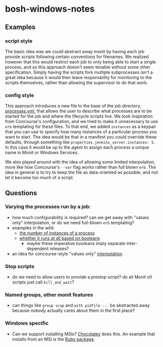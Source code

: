 # bosh-windows-notes

## Examples

### script style
The basic idea was we could abstract away monit by having each job provide scripts following certain conventions for filenames. We realized however that this would restrict each job to only being able to start a single process, and so this approach doesn't seem tenable without some other specification. Simply having the scripts fork multiple subprocesses isn't a great idea because it would then leave responsbility for monitoring to the scripts themselves, rather than allowing the supervisor to do that work.

### config style
This approach introduces a new file to the base of the job directory, [processes.yml](config-style/jobs/jenkins/processes.yml), that allows the user to describe what processes are to be started for the job and where the lifecycle scripts live. We took inspiration from Concourse's configuration, and we tried to make it unnecessary to use `erb` templating for these files. To that end, we added `instances` as a keypair that you can use to specify how many instances of a particular process you want to start. The idea would be that in a manifest you could override these defaults, through something like `properties.jenkins_server.instances: 5`. In this case it would be up to the agent to assign each process a unique name in Monit or Windows Services.

We also played around with the idea of allowing some limited interpolation, more like how Concourse's `--var` flag works rather than full blown `erb`. The idea in general is to try to keep the file as data-oriented as possible, and not let it become too much of a script.

## Questions

### Varying the processes run by a job:
- how much configurability is required? can we get away with "values only" interpolation, or do we need full-blown `erb` templating?
- examples in the wild:
  - [the number of instances of a process](https://github.com/cloudfoundry/bosh/blob/ed9be10942e932958aa3aa42f7d46d2dd5f3997c/release/jobs/director/monit#L9)
  - [whether it runs at all based on booleans](https://github.com/cloudfoundry-incubator/consul-release/blob/6cef9ce124b9df138ed1ef0ef4159f5807bc8a2a/jobs/consul_agent/monit#L7)
    - maybe these imperative booleans imply separate inter-dependent releases?
- an idea for concourse-style "values only" [interpolation](config-style/jobs/jenkins/processes.yml#L12)

### Stop scripts
- do we need to allow users to provide a prestop script? do all Monit ctl scripts just call `kill_and_wait`?

### Named groups, other monit features
- can things like `group vcap` and `with pidfile ...` be abstracted away because nobody actually cares about them in the first place?

### Windows specific
- Can we support installing MSIs? [Chocolatey](https://chocolatey.org) does
  this. An example that installs from an MSI is the [Ruby package](https://chocolatey.org/packages/ruby).
